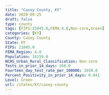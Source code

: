 ```yaml
---
title: "Casey County, KY"
date: 2020-09-25
draft: false
type: county
tags: [FIPS:21045.0,FEMA:4.0,Non-core,Green]
categories: [KY]
County: Casey County
State: KY
FIPS: 21045.0
FEMA_Region: 4.0
Population: 16159.0
NCHS_Urban_Rural_Classification: Non-core
Tests_in_prior_14_days: 268.0
Fourteen_day_test_rate_per_100000: 1659.0
Percent_Positivity_in_prior_14_days: 0.041
Level: Green
url: /states/KY/casey-county
---
```



